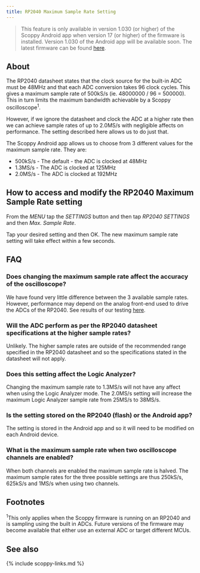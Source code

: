 ```yaml
---
title: RP2040 Maximum Sample Rate Setting
---
```


> This feature is only available in version 1.030 (or higher) of the Scoppy Android app when version 17 (or higher) of the firmware is installed.  Version 1.030 of the Android app will be available soon. The latest firmware can be found [here](../wiki/firmware-versions).

## About

The RP2040 datasheet states that the clock source for the built-in ADC must be 48MHz and that each ADC conversion takes 96 clock cycles.
This gives a maximum sample rate of 500kS/s (ie. 48000000 / 96 = 500000). This in turn limits the maximum bandwidth achievable by a Scoppy oscilloscope<sup>1</sup>.

However, if we ignore the datasheet and clock the ADC at a higher rate then we can achieve sample rates of up to 2.0MS/s with negligible affects on
performance. The setting described here allows us to do just that.

The Scoppy Android app allows us to choose from 3 different values for the maximum sample rate. They are:
* 500kS/s - The default - the ADC is clocked at 48MHz
* 1.3MS/s - The ADC is clocked at 125MHz
* 2.0MS/s - The ADC is clocked at 192MHz


## How to access and modify the RP2040 Maximum Sample Rate setting

From the _MENU_ tap the _SETTINGS_ button and then tap _RP2040 SETTINGS_ and then _Max. Sample Rate_.

Tap your desired setting and then OK. The new maximum sample rate setting will take effect within a few seconds.

## FAQ
### Does changing the maximum sample rate affect the accuracy of the oscilloscope?
We have found very little difference between the 3 available sample rates. However, performance
may depend on the analog front-end used to drive the ADCs of the RP2040. See results of our testing [here](../wiki/rp2040-max-sample-rate-test-results).

### Will the ADC perform as per the RP2040 datasheet specifications at the higher sample rates?
Unlikely. The higher sample rates are outside of the recommended range specified in the RP2040 datasheet and so the specifications stated
in the datasheet will not apply.

### Does this setting affect the Logic Analyzer?
Changing the maximum sample rate to 1.3MS/s will not have any affect when using the Logic Analyzer mode. The 2.0MS/s setting will increase
the maximum Logic Analyzer sample rate from 25MS/s to 38MS/s. 

### Is the setting stored on the RP2040 (flash) or the Android app?
The setting is stored in the Android app and so it will need to be modified on each Android device.

### What is the maximum sample rate when two oscilloscope channels are enabled?
When both channels are enabled the maximum sample rate is halved. The maximum sample rates for the three possible settings are thus
250kS/s, 625kS/s and 1MS/s when using two channels.

## Footnotes
<sup>1</sup>This only applies when the Scoppy firmware is running on an RP2040 and is sampling using the built in ADCs. Future versions of the firmware
may become available that either use an external ADC or target different MCUs.

## See also
{% include scoppy-links.md %}
